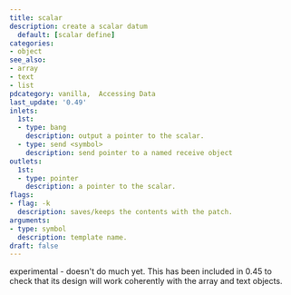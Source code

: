 ```yaml
---
title: scalar
description: create a scalar datum 
  default: [scalar define]
categories:
- object
see_also: 
- array
- text
- list
pdcategory: vanilla,  Accessing Data
last_update: '0.49'
inlets:
  1st:
  - type: bang
    description: output a pointer to the scalar.
  - type: send <symbol>
    description: send pointer to a named receive object
outlets:
  1st:
  - type: pointer
    description: a pointer to the scalar.
flags:
- flag: -k
  description: saves/keeps the contents with the patch.
arguments:
- type: symbol
  description: template name.
draft: false
---
```

experimental - doesn't do much yet. This has been included in 0.45 to check that its design will work coherently with the array and text objects.
